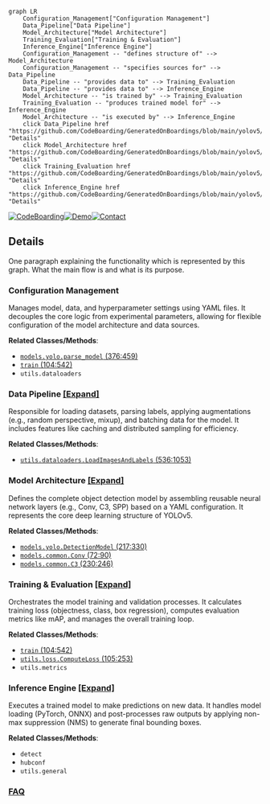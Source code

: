 ```mermaid
graph LR
    Configuration_Management["Configuration Management"]
    Data_Pipeline["Data Pipeline"]
    Model_Architecture["Model Architecture"]
    Training_Evaluation["Training & Evaluation"]
    Inference_Engine["Inference Engine"]
    Configuration_Management -- "defines structure of" --> Model_Architecture
    Configuration_Management -- "specifies sources for" --> Data_Pipeline
    Data_Pipeline -- "provides data to" --> Training_Evaluation
    Data_Pipeline -- "provides data to" --> Inference_Engine
    Model_Architecture -- "is trained by" --> Training_Evaluation
    Training_Evaluation -- "produces trained model for" --> Inference_Engine
    Model_Architecture -- "is executed by" --> Inference_Engine
    click Data_Pipeline href "https://github.com/CodeBoarding/GeneratedOnBoardings/blob/main/yolov5/Data_Pipeline.md" "Details"
    click Model_Architecture href "https://github.com/CodeBoarding/GeneratedOnBoardings/blob/main/yolov5/Model_Architecture.md" "Details"
    click Training_Evaluation href "https://github.com/CodeBoarding/GeneratedOnBoardings/blob/main/yolov5/Training_Evaluation.md" "Details"
    click Inference_Engine href "https://github.com/CodeBoarding/GeneratedOnBoardings/blob/main/yolov5/Inference_Engine.md" "Details"
```

[![CodeBoarding](https://img.shields.io/badge/Generated%20by-CodeBoarding-9cf?style=flat-square)](https://github.com/CodeBoarding/GeneratedOnBoardings)[![Demo](https://img.shields.io/badge/Try%20our-Demo-blue?style=flat-square)](https://www.codeboarding.org/demo)[![Contact](https://img.shields.io/badge/Contact%20us%20-%20contact@codeboarding.org-lightgrey?style=flat-square)](mailto:contact@codeboarding.org)

## Details

One paragraph explaining the functionality which is represented by this graph. What the main flow is and what is its purpose.

### Configuration Management
Manages model, data, and hyperparameter settings using YAML files. It decouples the core logic from experimental parameters, allowing for flexible configuration of the model architecture and data sources.


**Related Classes/Methods**:

- <a href="https://github.com/ultralytics/yolov5/blob/master/models/yolo.py#L376-L459" target="_blank" rel="noopener noreferrer">`models.yolo.parse_model` (376:459)</a>
- <a href="https://github.com/ultralytics/yolov5/blob/master/train.py#L104-L542" target="_blank" rel="noopener noreferrer">`train` (104:542)</a>
- `utils.dataloaders`


### Data Pipeline [[Expand]](./Data_Pipeline.md)
Responsible for loading datasets, parsing labels, applying augmentations (e.g., random perspective, mixup), and batching data for the model. It includes features like caching and distributed sampling for efficiency.


**Related Classes/Methods**:

- <a href="https://github.com/ultralytics/yolov5/blob/master/utils/dataloaders.py#L536-L1053" target="_blank" rel="noopener noreferrer">`utils.dataloaders.LoadImagesAndLabels` (536:1053)</a>


### Model Architecture [[Expand]](./Model_Architecture.md)
Defines the complete object detection model by assembling reusable neural network layers (e.g., Conv, C3, SPP) based on a YAML configuration. It represents the core deep learning structure of YOLOv5.


**Related Classes/Methods**:

- <a href="https://github.com/ultralytics/yolov5/blob/master/models/yolo.py#L217-L330" target="_blank" rel="noopener noreferrer">`models.yolo.DetectionModel` (217:330)</a>
- <a href="https://github.com/ultralytics/yolov5/blob/master/models/common.py#L72-L90" target="_blank" rel="noopener noreferrer">`models.common.Conv` (72:90)</a>
- <a href="https://github.com/ultralytics/yolov5/blob/master/models/common.py#L230-L246" target="_blank" rel="noopener noreferrer">`models.common.C3` (230:246)</a>


### Training & Evaluation [[Expand]](./Training_Evaluation.md)
Orchestrates the model training and validation processes. It calculates training loss (objectness, class, box regression), computes evaluation metrics like mAP, and manages the overall training loop.


**Related Classes/Methods**:

- <a href="https://github.com/ultralytics/yolov5/blob/master/train.py#L104-L542" target="_blank" rel="noopener noreferrer">`train` (104:542)</a>
- <a href="https://github.com/ultralytics/yolov5/blob/master/utils/loss.py#L105-L253" target="_blank" rel="noopener noreferrer">`utils.loss.ComputeLoss` (105:253)</a>
- `utils.metrics`


### Inference Engine [[Expand]](./Inference_Engine.md)
Executes a trained model to make predictions on new data. It handles model loading (PyTorch, ONNX) and post-processes raw outputs by applying non-max suppression (NMS) to generate final bounding boxes.


**Related Classes/Methods**:

- `detect`
- `hubconf`
- `utils.general`




### [FAQ](https://github.com/CodeBoarding/GeneratedOnBoardings/tree/main?tab=readme-ov-file#faq)